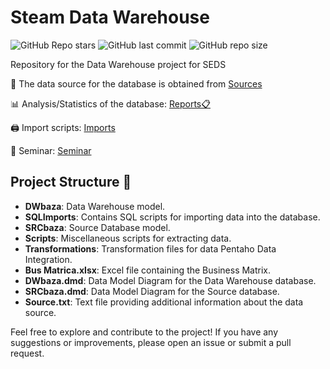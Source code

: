 # Steam Data Warehouse
![GitHub Repo stars](https://img.shields.io/github/stars/momcilovicluka/seds-projekat?style=for-the-badge&color=0000ff) 
![GitHub last commit](https://img.shields.io/github/last-commit/momcilovicluka/seds-projekat?style=for-the-badge&color=0000ff) 
![GitHub repo size](https://img.shields.io/github/repo-size/momcilovicluka/seds-projekat?style=for-the-badge&color=0000ff)

Repository for the Data Warehouse project for SEDS

📄 The data source for the database is obtained from [Sources](Source.txt)

📊 Analysis/Statistics of the database: [Reports📋](/Reports)

🖨️ Import scripts: [Imports](/SQLImports)

📜 Seminar: [Seminar](Seminarski.pdf)

## Project Structure 📐
- **DWbaza**: Data Warehouse model.
- **SQLImports**: Contains SQL scripts for importing data into the database.
- **SRCbaza**: Source Database model.
- **Scripts**: Miscellaneous scripts for extracting data.
- **Transformations**: Transformation files for data Pentaho Data Integration.
- **Bus Matrica.xlsx**: Excel file containing the Business Matrix.
- **DWbaza.dmd**: Data Model Diagram for the Data Warehouse database.
- **SRCbaza.dmd**: Data Model Diagram for the Source database.
- **Source.txt**: Text file providing additional information about the data source.

Feel free to explore and contribute to the project! If you have any suggestions or improvements, please open an issue or submit a pull request.
